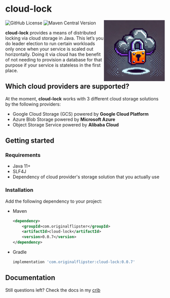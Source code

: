 # cloud-lock

<img align="right" width="192px" src="https://github.com/original-flipster69/cloud-lock/blob/9c50c4b458c3e433f13b88e06436d8d2ab19cb3e/logo.webp">

![GitHub License](https://img.shields.io/github/license/original-flipster69/cloud-lock)
![Maven Central Version](https://img.shields.io/maven-central/v/com.originalflipster/cloud-lock)

**cloud-lock** provides a means of distributed locking via cloud storage in Java. 
This let’s you do leader election to run certain workloads only once when your service is scaled out horizontally. 
Doing it via cloud has the benefit of not needing to provision a database for that purpose if your service is stateless in the first place.

## Which cloud providers are supported?

At the moment, **cloud-lock** works with 3 different cloud storage solutions by the following providers:
- Google Cloud Storage (GCS) powered by **Google Cloud Platform**
- Azure Blob Storage powered by **Microsoft Azure**
- Object Storage Service powered by **Alibaba Cloud**

## Getting started

### Requirements

- Java 11+
- SLF4J
- Dependency of cloud provider's storage solution that you actually use

### Installation

Add the following dependency to your project:

- Maven
    ```xml
  <dependency>
        <groupId>com.originalflipster</groupId>
        <artifactId>cloud-lock</artifactId>
        <version>0.0.7</version>
  </dependency>
  ```
- Gradle
  ```gradle
  implementation 'com.originalflipster:cloud-lock:0.0.7'
  ```

## Documentation

Still questions left? Check the docs in my [crib](https://originalflipster.com/docs/distributed-locking-with-cloud-lock)